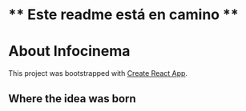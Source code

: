 # ** Este readme está en camino **


# About Infocinema

This project was bootstrapped with [Create React App](https://github.com/facebook/create-react-app).


## Where the idea was born
